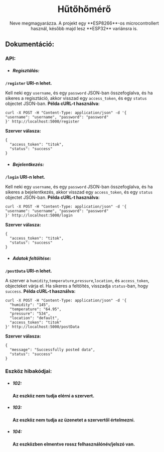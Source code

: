 <h1 style="text-align: center;">Hűtőhőmérő</h1>
<p style="text-align: center;">Neve megmagyarázza. A projekt egy **ESP8266**-os microcontrollert használ, később majd lesz **ESP32** variánsra is.</p>

## Dokumentáció:
### API:
 - ##### **Regisztálás:** 
  **```/register``` URI-n lehet.**
  
  Kell neki egy ```username```, és egy ```password``` JSON-ban összefoglalva, és ha sikeres a regisztáció, akkor visszad egy ```access_token```, és egy ```status``` objectet JSON-ban.
**Példa cURL-t használva:**
```
curl -X POST -H "Content-Type: application/json" -d '{
"username": "username", "password": "password"
}' http://localhost:5000/register
```
**Szerver válasza:**
```
{
  "access_token": "titok",
  "status": "success"
}
```


 - ##### **Bejelentkezés:** 
  **```/login``` URI-n lehet.**
  
  Kell neki egy ```username```, és egy ```password``` JSON-ban összefoglalva, és ha sikeres a bejelentkezés, akkor visszad egy ```access_token```, és egy ```status``` objectet JSON-ban.
**Példa cURL-t használva:**
```
curl -X POST -H "Content-Type: application/json" -d '{
"username": "username", "password": "password"
}' http://localhost:5000/login
```
**Szerver válasza:**
```
{
  "access_token": "titok",
  "status": "success"
}
```

  
 - ##### **Adatok feltöltése:** 
  **```/postData``` URI-n lehet.**
  
  A szerver a ```humidity```,```temperature```,```pressure```,```location```, és ```access_token```, objecteket várja el.
  Ha sikeres a feltöltés, visszadja ```status```-ban, hogy ```success```.
**Példa cURL-t használva:**
```
curl -X POST -H "Content-Type: application/json" -d '{
  "humidity": "145",
  "temperature": "64.95",
  "pressure": "534",
  "location": "default",
  "access_token": "titok"
}' http://localhost:5000/postData
```
**Szerver válasza:**
```
{
  "message": "Successfully posted data",
  "status": "success"
}
```

### Eszköz hibakódjai:
 - ##### **102:**
    **Az eszköz nem tudja elérni a szervert.**
    
 - ##### **103:**
    **Az eszköz nem tudja az üzenetet a szervertől értelmezni.**
    
 - ##### **104:**
    **Az eszközben elmentve rossz felhasználónév/jelszó van.**
    
